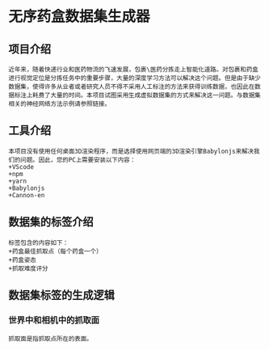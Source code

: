 **无序药盒数据集生成器**
========================
## 项目介绍
    近年来，随着快递行业和医药物流的飞速发展，包裹\医药分拣走上智能化道路。对包裹和药盒进行视觉定位是分拣任务中的重要步骤，大量的深度学习方法可以解决这个问题。但是由于缺少数据集，使得许多从业者或者研究人员不得不采用人工标注的方法来获得训练数据，也因此在数据标注上耗费了大量的时间。本项目试图采用生成虚拟数据集的方式来解决这一问题。与数据集相关的神经网络方法示例请参照链接。
## 工具介绍
    本项目没有使用任何桌面3D渲染程序，而是选择使用网页端的3D渲染引擎Babylonjs来解决我们的问题。因此，您的PC上需要安装以下内容：
    +VScode
    +npm
    +yarn
    +Babylonjs
    +Cannon-en
## 数据集的标签介绍
    标签包含的内容如下：
    +药盒最佳抓取点（每个药盒一个）
    +药盒姿态
    +抓取难度评分
## 数据集标签的生成逻辑
### 世界中和相机中的抓取面
    抓取面是指抓取点所在的表面。